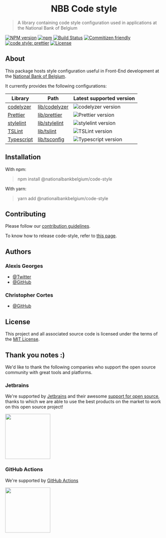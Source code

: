 <h1 align="center">
   NBB Code style
</h1>

> A library containing code style configuration used in applications at the National Bank of Belgium

[![NPM version](https://img.shields.io/npm/v/@nationalbankbelgium/code-style.svg)](https://www.npmjs.com/package/@nationalbankbelgium/code-style)
[![npm](https://img.shields.io/npm/dm/@nationalbankbelgium/code-style.svg)](https://www.npmjs.com/package/@nationalbankbelgium/code-style)
[![Build Status](https://github.com/NationalBankBelgium/code-style/workflows/build/badge.svg)](https://github.com/NationalBankBelgium/code-style/actions?query=workflow%3Abuild)
[![Commitizen friendly](https://img.shields.io/badge/commitizen-friendly-brightgreen.svg)](http://commitizen.github.io/cz-cli/)
[![code style: prettier](https://img.shields.io/badge/code_style-prettier-ff69b4.svg?style=flat-square)](https://github.com/prettier/prettier)
[![License](https://img.shields.io/cocoapods/l/AFNetworking.svg)](LICENSE)

## About

This package hosts style configuration useful in Front-End development at the [National Bank of Belgium](https://www.nbb.be).

It currently provides the following configurations:

| Library                                               | Path                                      | Latest supported version                                                                                            |
| ----------------------------------------------------- | ----------------------------------------- | ------------------------------------------------------------------------------------------------------------------- |
| [codelyzer](https://github.com/mgechev/codelyzer)     | [lib/codelyzer](/lib/codelyzer/README.md) | ![codelyzer version](https://img.shields.io/npm/dependency-version/@nationalbankbelgium/code-style/dev/codelyzer)   |
| [Prettier](https://github.com/prettier/prettier)      | [lib/prettier](/lib/prettier/README.md)   | ![Prettier version](https://img.shields.io/npm/dependency-version/@nationalbankbelgium/code-style/dev/prettier)     |
| [stylelint](https://github.com/stylelint/stylelint)   | [lib/stylelint](/lib/stylelint/README.md) | ![stylelint version](https://img.shields.io/npm/dependency-version/@nationalbankbelgium/code-style/dev/stylelint)   |
| [TSLint](https://github.com/palantir/tslint)          | [lib/tslint](/lib/tslint/README.md)       | ![TSLint version](https://img.shields.io/npm/dependency-version/@nationalbankbelgium/code-style/dev/tslint)         |
| [Typescript](https://github.com/microsoft/typescript) | [lib/tsconfig](/lib/tsconfig/README.md)   | ![Typescript version](https://img.shields.io/npm/dependency-version/@nationalbankbelgium/code-style/dev/typescript) |

## Installation

With npm:

> npm install @nationalbankbelgium/code-style

With yarn:

> yarn add @nationalbankbelgium/code-style

## Contributing

Please follow our [contribution guidelines](/CONTRIBUTING.md).

To know how to release code-style, refer to [this page](/RELEASE.md).

## Authors

### Alexis Georges

-   [@Twitter](https://twitter.com/SuperITMan_BE)
-   [@GitHub](https://github.com/SuperITMan)

### Christopher Cortes

-   [@GitHub](https://github.com/christophercr)

## License

This project and all associated source code is licensed under the terms of the [MIT License](/LICENSE).

## Thank you notes :)

We'd like to thank the following companies who support the open source community with great tools and platforms.

### Jetbrains

We're supported by [Jetbrains](https://www.jetbrains.com) and their awesome [support for open source](https://www.jetbrains.com/buy/opensource/), thanks to which we are able to use the best products on the market to work on this open source project!

<a href="https://www.jetbrains.com"><img src="http://www.underconsideration.com/brandnew/archives/jetbrains_logo_detail.jpg" width="144px"></a>

### GitHub Actions

We're supported by [GitHub Actions](https://github.com/features/actions)

<a href="https://github.com/features/actions"><img src="https://github.githubassets.com/images/modules/site/features/actions-icon-actions.svg" width="144px"></a>
